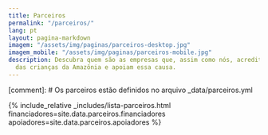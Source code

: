 ```yaml
---
title: Parceiros
permalink: "/parceiros/"
lang: pt
layout: pagina-markdown
imagem: "/assets/img/paginas/parceiros-desktop.jpg"
imagem_mobile: "/assets/img/paginas/parceiros-mobile.jpg"
description: Descubra quem são as empresas que, assim como nós, acreditam no empoderamento
  das crianças da Amazônia e apoiam essa causa.
---
```


[comment]: # Os parceiros estão definidos no arquivo _data/parceiros.yml

{% include_relative _includes/lista-parceiros.html
  financiadores=site.data.parceiros.financiadores
  apoiadores=site.data.parceiros.apoiadores
%}
